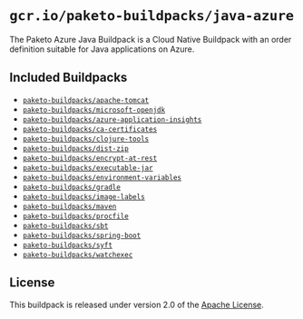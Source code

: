 # `gcr.io/paketo-buildpacks/java-azure`
The Paketo Azure Java Buildpack is a Cloud Native Buildpack with an order definition suitable for Java applications on Azure.

## Included Buildpacks
* [`paketo-buildpacks/apache-tomcat`](https://github.com/paketo-buildpacks/apache-tomcat)
* [`paketo-buildpacks/microsoft-openjdk`](https://github.com/paketo-buildpacks/microsoft-openjdk)
* [`paketo-buildpacks/azure-application-insights`](https://github.com/paketo-buildpacks/azure-application-insights)
* [`paketo-buildpacks/ca-certificates`](https://github.com/paketo-buildpacks/ca-certificates)
* [`paketo-buildpacks/clojure-tools`](https://github.com/paketo-buildpacks/clojure-tools)
* [`paketo-buildpacks/dist-zip`](https://github.com/paketo-buildpacks/dist-zip)
* [`paketo-buildpacks/encrypt-at-rest`](https://github.com/paketo-buildpacks/encrypt-at-rest)
* [`paketo-buildpacks/executable-jar`](https://github.com/paketo-buildpacks/executable-jar)
* [`paketo-buildpacks/environment-variables`](https://github.com/paketo-buildpacks/environment-variables)
* [`paketo-buildpacks/gradle`](https://github.com/paketo-buildpacks/gradle)
* [`paketo-buildpacks/image-labels`](https://github.com/paketo-buildpacks/image-labels)
* [`paketo-buildpacks/maven`](https://github.com/paketo-buildpacks/maven)
* [`paketo-buildpacks/procfile`](https://github.com/paketo-buildpacks/procfile)
* [`paketo-buildpacks/sbt`](https://github.com/paketo-buildpacks/sbt)
* [`paketo-buildpacks/spring-boot`](https://github.com/paketo-buildpacks/spring-boot)
* [`paketo-buildpacks/syft`](https://github.com/paketo-buildpacks/syft)
* [`paketo-buildpacks/watchexec`](https://github.com/paketo-buildpacks/watchexec)

## License
This buildpack is released under version 2.0 of the [Apache License][a].

[a]: http://www.apache.org/licenses/LICENSE-2.0
